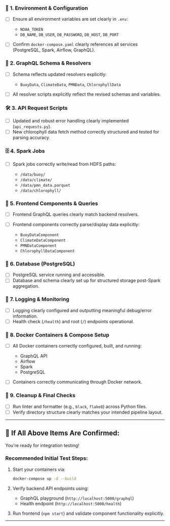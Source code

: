 ### 🔑 **1. Environment & Configuration**

* [ ] Ensure all environment variables are set clearly in `.env`:

  * `NOAA_TOKEN`
  * `DB_NAME`, `DB_USER`, `DB_PASSWORD`, `DB_HOST`, `DB_PORT`
* [ ] Confirm `docker-compose.yaml` clearly references all services (PostgreSQL, Spark, Airflow, GraphQL).

### 📁 **2. GraphQL Schema & Resolvers**

* [ ] Schema reflects updated resolvers explicitly:

  * `BuoyData`, `ClimateData`, `PMNData`, `ChlorophyllData`
* [ ] All resolver scripts explicitly reflect the revised schemas and variables.

### 🛠️ **3. API Request Scripts**

* [ ] Updated and robust error handling clearly implemented (`api_requests.py`).
* [ ] New chlorophyll data fetch method correctly structured and tested for parsing accuracy.

### 🗄️ **4. Spark Jobs**

* [ ] Spark jobs correctly write/read from HDFS paths:

  * `/data/buoy/`
  * `/data/climate/`
  * `/data/pmn_data.parquet`
  * `/data/chlorophyll/`

### 🚀 **5. Frontend Components & Queries**

* [ ] Frontend GraphQL queries clearly match backend resolvers.
* [ ] Frontend components correctly parse/display data explicitly:

  * `BuoyDataComponent`
  * `ClimateDataComponent`
  * `PMNDataComponent`
  * `ChlorophyllDataComponent`

### 📌 **6. Database (PostgreSQL)**

* [ ] PostgreSQL service running and accessible.
* [ ] Database and schema clearly set up for structured storage post-Spark aggregation.

### 📃 **7. Logging & Monitoring**

* [ ] Logging clearly configured and outputting meaningful debug/error information.
* [ ] Health check (`/health`) and root (`/`) endpoints operational.

### 🧪 **8. Docker Containers & Compose Setup**

* [ ] All Docker containers correctly configured, built, and running:

  * GraphQL API
  * Airflow
  * Spark
  * PostgreSQL
* [ ] Containers correctly communicating through Docker network.

### 🧹 **9. Cleanup & Final Checks**

* [ ] Run linter and formatter (e.g., `black`, `flake8`) across Python files.
* [ ] Verify directory structure clearly matches your intended pipeline layout.

---

## 🎯 **If All Above Items Are Confirmed:**

You're ready for integration testing!

### **Recommended Initial Test Steps:**

1. Start your containers via:

   ```bash
   docker-compose up -d --build
   ```

2. Verify backend API endpoints using:

   * GraphQL playground (`http://localhost:5000/graphql`)
   * Health endpoint (`http://localhost:5000/health`)

3. Run frontend (`npm start`) and validate component functionality explicitly.

---
